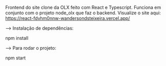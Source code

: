 Frontend do site clone da OLX feito com React e Typescript. Funciona em conjunto com o projeto node_olx que faz o backend. Visualize o site aqui: https://react-fdvhm0nnw-wandersondsteixeira.vercel.app/

—> Instalação de dependências:

npm install

—> Para rodar o projeto:

npm start